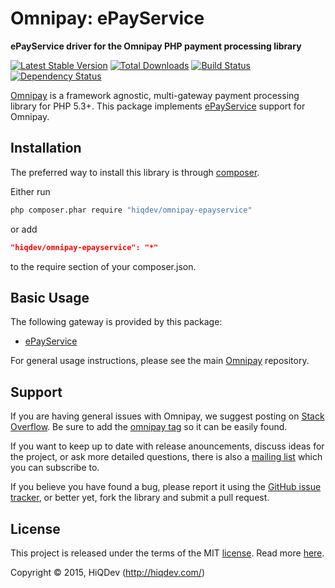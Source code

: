 Omnipay: ePayService
====================

**ePayService driver for the Omnipay PHP payment processing library**

[![Latest Stable Version](https://poser.pugx.org/hiqdev/omnipay-epayservice/v/stable)](https://packagist.org/packages/hiqdev/omnipay-epayservice)
[![Total Downloads](https://poser.pugx.org/hiqdev/omnipay-epayservice/downloads)](https://packagist.org/packages/hiqdev/omnipay-epayservice)
[![Build Status](https://img.shields.io/travis/hiqdev/omnipay-epayservice.svg)](https://travis-ci.org/hiqdev/omnipay-epayservice)
[![Dependency Status](https://www.versioneye.com/php/hiqdev:omnipay-epayservice/dev-master/badge.svg)](https://www.versioneye.com/php/hiqdev:omnipay-epayservice/dev-master)

[Omnipay](https://github.com/omnipay/omnipay) is a framework agnostic, multi-gateway payment
processing library for PHP 5.3+.
This package implements [ePayService](http://epayservices.com/) support for Omnipay.

## Installation

The preferred way to install this library is through [composer](http://getcomposer.org/download/).

Either run

```sh
php composer.phar require "hiqdev/omnipay-epayservice"
```

or add

```json
"hiqdev/omnipay-epayservice": "*"
```

to the require section of your composer.json.

## Basic Usage

The following gateway is provided by this package:

* [ePayService](http://epayservices.com/)

For general usage instructions, please see the main [Omnipay](https://github.com/omnipay/omnipay) repository.

## Support

If you are having general issues with Omnipay, we suggest posting on
[Stack Overflow](http://stackoverflow.com/). Be sure to add the
[omnipay tag](http://stackoverflow.com/questions/tagged/omnipay) so it can be easily found.

If you want to keep up to date with release anouncements, discuss ideas for the project,
or ask more detailed questions, there is also a [mailing list](https://groups.google.com/forum/#!forum/omnipay) which
you can subscribe to.

If you believe you have found a bug, please report it using the [GitHub issue tracker](https://github.com/hiqdev/omnipay-epayservice/issues),
or better yet, fork the library and submit a pull request.

## License

This project is released under the terms of the MIT [license](LICENSE).
Read more [here](http://choosealicense.com/licenses/mit).

Copyright © 2015, HiQDev (http://hiqdev.com/)
